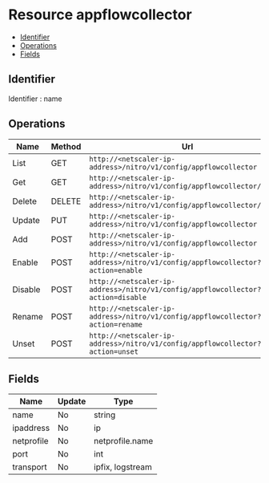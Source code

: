 # Resource appflowcollector

- [Identifier](#identifier)
- [Operations](#operations)
- [Fields](#fields)

## Identifier

Identifier : name

## Operations

| Name | Method | Url |
|----|----|----|
| List | GET | `http://<netscaler-ip-address>/nitro/v1/config/appflowcollector` |
| Get | GET | `http://<netscaler-ip-address>/nitro/v1/config/appflowcollector/<name>` |
| Delete | DELETE | `http://<netscaler-ip-address>/nitro/v1/config/appflowcollector/<name>` |
| Update | PUT | `http://<netscaler-ip-address>/nitro/v1/config/appflowcollector` |
| Add | POST | `http://<netscaler-ip-address>/nitro/v1/config/appflowcollector` |
| Enable | POST | `http://<netscaler-ip-address>/nitro/v1/config/appflowcollector?action=enable` |
| Disable | POST | `http://<netscaler-ip-address>/nitro/v1/config/appflowcollector?action=disable` |
| Rename | POST | `http://<netscaler-ip-address>/nitro/v1/config/appflowcollector?action=rename` |
| Unset | POST | `http://<netscaler-ip-address>/nitro/v1/config/appflowcollector?action=unset` |

## Fields

| Name | Update | Type |
|----|----|----|
| name | No | string |
| ipaddress | No | ip |
| netprofile | No | netprofile.name |
| port | No | int |
| transport | No | ipfix, logstream |

